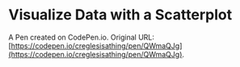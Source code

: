 # Visualize Data with a Scatterplot

A Pen created on CodePen.io. Original URL: [https://codepen.io/creglesisathing/pen/QWmaQJg](https://codepen.io/creglesisathing/pen/QWmaQJg).


